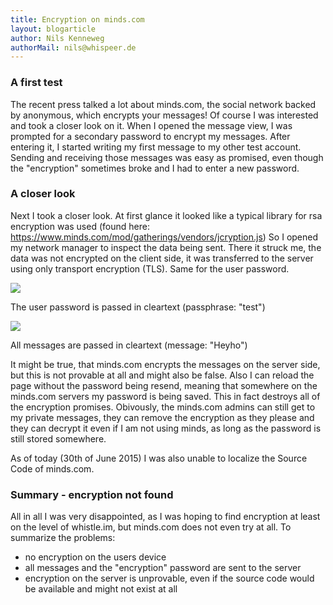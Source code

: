 ```yaml
---
title: Encryption on minds.com
layout: blogarticle
author: Nils Kenneweg
authorMail: nils@whispeer.de
---
```


### A first test

The recent press talked a lot about minds.com, the social network backed by anonymous, which encrypts your messages!
Of course I was interested and took a closer look on it.
When I opened the message view, I was prompted for a secondary password to encrypt my messages. After entering it, I started writing my first message to my other test account. Sending and receiving those messages was easy as promised, even though the "encryption" sometimes broke and I had to enter a new password.

<!--more-->

### A closer look

Next I took a closer look. At first glance it looked like a typical library for rsa encryption was used (found here: https://www.minds.com/mod/gatherings/vendors/jcryption.js)
So I opened my network manager to inspect the data being sent. There it struck me, the data was not encrypted on the client side, it was transferred to the server using only transport encryption (TLS). Same for the user password.

<img src="/assets/images/blog/password_cleartext.png">

The user password is passed in cleartext (passphrase: "test")

<img src="/assets/images/blog/message_cleartext.png">

All messages are passed in cleartext (message: "Heyho")

It might be true, that minds.com encrypts the messages on the server side, but this is not provable at all and might also be false.
Also I can reload the page without the password being resend, meaning that somewhere on the minds.com servers my password is being saved.
This in fact destroys all of the encryption promises. Obivously, the minds.com admins can still get to my private messages, they can remove the encryption as they please and they can decrypt it even if I am not using minds, as long as the password is still stored somewhere.

As of today (30th of June 2015) I was also unable to localize the Source Code of minds.com.

### Summary - encryption not found

All in all I was very disappointed, as I was hoping to find encryption at least on the level of whistle.im, but minds.com does not even try at all.
To summarize the problems:
- no encryption on the users device
- all messages and the "encryption" password are sent to the server
- encryption on the server is unprovable, even if the source code would be available and might not exist at all
